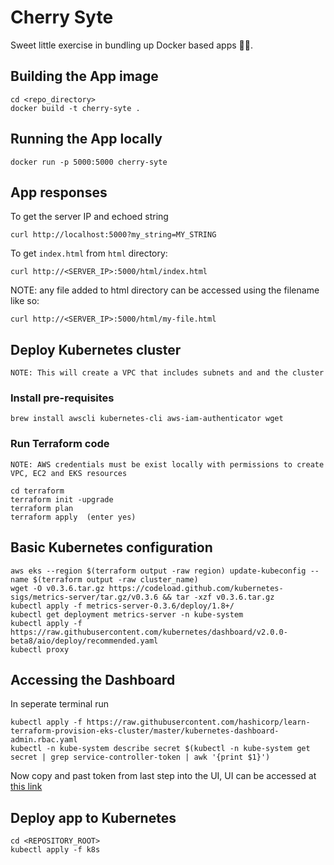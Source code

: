 # Cherry Syte
Sweet little exercise in bundling up Docker based apps 🍒🍒.

## Building the App image
```
cd <repo_directory>
docker build -t cherry-syte .
```

## Running the App locally
```
docker run -p 5000:5000 cherry-syte
```

## App responses
To get the server IP and echoed string
```
curl http://localhost:5000?my_string=MY_STRING
```
To get `index.html` from `html` directory:
```
curl http://<SERVER_IP>:5000/html/index.html
```
NOTE: any file added to html directory can be accessed using the filename like so:
```
curl http://<SERVER_IP>:5000/html/my-file.html
```

## Deploy Kubernetes cluster
`NOTE: This will create a VPC that includes subnets and and the cluster`

### Install pre-requisites
```
brew install awscli kubernetes-cli aws-iam-authenticator wget
```
### Run Terraform code
`NOTE: AWS credentials must be exist locally with permissions to create VPC, EC2 and EKS resources`
```
cd terraform
terraform init -upgrade
terraform plan
terraform apply  (enter yes)
```

## Basic Kubernetes configuration
```
aws eks --region $(terraform output -raw region) update-kubeconfig --name $(terraform output -raw cluster_name)
wget -O v0.3.6.tar.gz https://codeload.github.com/kubernetes-sigs/metrics-server/tar.gz/v0.3.6 && tar -xzf v0.3.6.tar.gz
kubectl apply -f metrics-server-0.3.6/deploy/1.8+/
kubectl get deployment metrics-server -n kube-system
kubectl apply -f https://raw.githubusercontent.com/kubernetes/dashboard/v2.0.0-beta8/aio/deploy/recommended.yaml
kubectl proxy
```

## Accessing the Dashboard
In seperate terminal run
```
kubectl apply -f https://raw.githubusercontent.com/hashicorp/learn-terraform-provision-eks-cluster/master/kubernetes-dashboard-admin.rbac.yaml
kubectl -n kube-system describe secret $(kubectl -n kube-system get secret | grep service-controller-token | awk '{print $1}')
```
Now copy and past token from last step into the UI, UI can be accessed at [this link](http://127.0.0.1:8001/api/v1/namespaces/kubernetes-dashboard/services/https:kubernetes-dashboard:/proxy/)

## Deploy app to Kubernetes
```
cd <REPOSITORY_ROOT>
kubectl apply -f k8s
```
